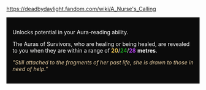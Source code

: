 https://deadbydaylight.fandom.com/wiki/A_Nurse's_Calling

<div style="background-color: #0b0b0b; color: white; padding: 16px;">
    <p>
        Unlocks potential in your Aura-reading ability.
        <p>The Auras  of Survivors, who are healing or being healed, are revealed to you when they are within a range of <span class="clr" style="color: #e8c252;"><b>20</b></span>/<span class="clr" style="color: #199b1e;"><b>24</b></span>/<span class="clr" style="color: #ac3ee3;"><b>28</b></span> <b>metres</b>.
        </p><p><i><span class="clr clr9" style="color: #e7cda2 ;">"Still attached to the fragments of her past life, she is drawn to those in need of help."</span></i>
        </p>
    </p>
</div>
